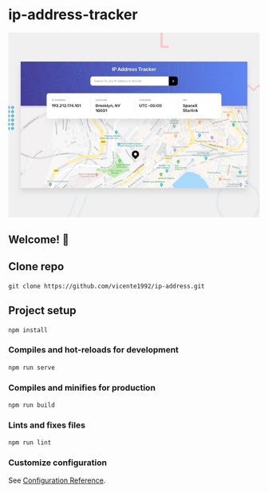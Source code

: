 # ip-address-tracker
![Design preview for the IP address tracker coding challenge](/src/assets/images/desktop-preview.jpg)

## Welcome! 👋

## Clone repo
```
git clone https://github.com/vicente1992/ip-address.git
```
## Project setup
```
npm install
```

### Compiles and hot-reloads for development
```
npm run serve
```

### Compiles and minifies for production
```
npm run build
```

### Lints and fixes files
```
npm run lint
```

### Customize configuration
See [Configuration Reference](https://cli.vuejs.org/config/).
